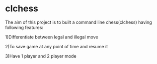 # clchess

The aim of this project is to built a command line chess(clchess) having following features:

1)Differentiate between legal and illegal move

2)To save game at any point of time and resume it

3)Have 1 player and 2 player mode
